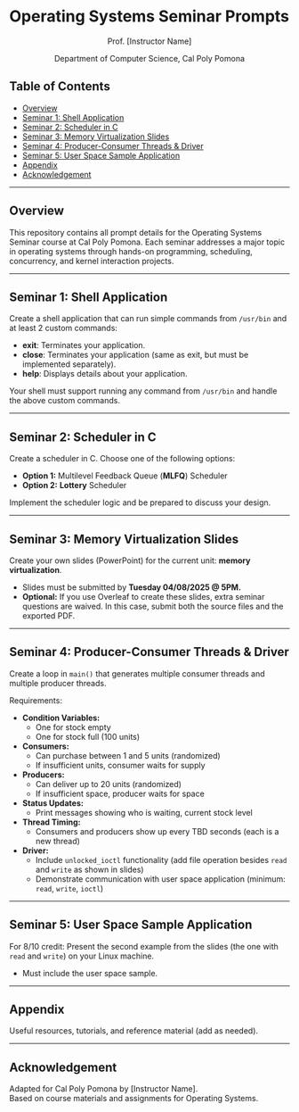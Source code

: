 # Operating Systems Seminar Prompts
<p align="center">
Prof. [Instructor Name]
</p>
<p align="center">
Department of Computer Science, Cal Poly Pomona
</p>

## Table of Contents
- [Overview](#overview)
- [Seminar 1: Shell Application](#seminar-1-shell-application)
- [Seminar 2: Scheduler in C](#seminar-2-scheduler-in-c)
- [Seminar 3: Memory Virtualization Slides](#seminar-3-memory-virtualization-slides)
- [Seminar 4: Producer-Consumer Threads & Driver](#seminar-4-producer-consumer-threads--driver)
- [Seminar 5: User Space Sample Application](#seminar-5-user-space-sample-application)
- [Appendix](#appendix)
- [Acknowledgement](#acknowledgement)

---

## Overview

This repository contains all prompt details for the Operating Systems Seminar course at Cal Poly Pomona. Each seminar addresses a major topic in operating systems through hands-on programming, scheduling, concurrency, and kernel interaction projects.

---

## Seminar 1: Shell Application

Create a shell application that can run simple commands from `/usr/bin` and at least 2 custom commands:

- **exit**: Terminates your application.
- **close**: Terminates your application (same as exit, but must be implemented separately).
- **help**: Displays details about your application.

Your shell must support running any command from `/usr/bin` and handle the above custom commands.

---

## Seminar 2: Scheduler in C

Create a scheduler in C. Choose one of the following options:

- **Option 1:** Multilevel Feedback Queue (**MLFQ**) Scheduler
- **Option 2:** **Lottery** Scheduler

Implement the scheduler logic and be prepared to discuss your design.

---

## Seminar 3: Memory Virtualization Slides

Create your own slides (PowerPoint) for the current unit: **memory virtualization**.

- Slides must be submitted by **Tuesday 04/08/2025 @ 5PM.**
- **Optional:** If you use Overleaf to create these slides, extra seminar questions are waived. In this case, submit both the source files and the exported PDF.

---

## Seminar 4: Producer-Consumer Threads & Driver

Create a loop in `main()` that generates multiple consumer threads and multiple producer threads.

Requirements:

- **Condition Variables:**  
  - One for stock empty
  - One for stock full (100 units)
- **Consumers:**  
  - Can purchase between 1 and 5 units (randomized)
  - If insufficient units, consumer waits for supply
- **Producers:**  
  - Can deliver up to 20 units (randomized)
  - If insufficient space, producer waits for space
- **Status Updates:**  
  - Print messages showing who is waiting, current stock level
- **Thread Timing:**  
  - Consumers and producers show up every TBD seconds (each is a new thread)
- **Driver:**  
  - Include `unlocked_ioctl` functionality (add file operation besides `read` and `write` as shown in slides)
  - Demonstrate communication with user space application (minimum: `read`, `write`, `ioctl`)

---

## Seminar 5: User Space Sample Application

For 8/10 credit: Present the second example from the slides (the one with `read` and `write`) on your Linux machine.  
- Must include the user space sample.

---

## Appendix

Useful resources, tutorials, and reference material (add as needed).

---

## Acknowledgement

Adapted for Cal Poly Pomona by [Instructor Name].  
Based on course materials and assignments for Operating Systems.

